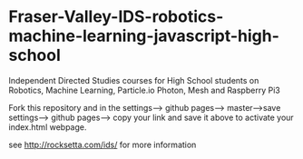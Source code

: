 # Fraser-Valley-IDS-robotics-machine-learning-javascript-high-school
Independent Directed Studies courses for High School students on Robotics, Machine Learning, Particle.io Photon, Mesh and Raspberry Pi3

Fork this repository and in the settings--> github pages--> master-->save
 settings--> github pages--> copy your link and save it above to activate your index.html webpage.
 
 see http://rocksetta.com/ids/ for more information

